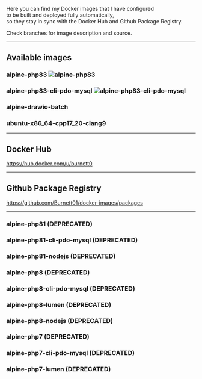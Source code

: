 Here you can find my Docker images that I have configured <br>
to be built and deployed fully automatically, <br>
so they stay in sync with the Docker Hub and Github Package Registry.

Check branches for image description and source.

---

## Available images

### alpine-php83 ![alpine-php83](https://github.com/Burnett01/docker-images/actions/workflows/build.yml/badge.svg?branch=alpine-php83)

### alpine-php83-cli-pdo-mysql ![alpine-php83-cli-pdo-mysql](https://github.com/Burnett01/docker-images/actions/workflows/build.yml/badge.svg?branch=alpine-php83-cli-pdo-mysql)

### alpine-drawio-batch

### ubuntu-x86_64-cpp17_20-clang9 

---

## Docker Hub

https://hub.docker.com/u/burnett0

---

## Github Package Registry

https://github.com/Burnett01/docker-images/packages

---

### alpine-php81 (DEPRECATED)

### alpine-php81-cli-pdo-mysql (DEPRECATED)

### alpine-php81-nodejs (DEPRECATED)

### alpine-php8 (DEPRECATED)

### alpine-php8-cli-pdo-mysql (DEPRECATED)

### alpine-php8-lumen (DEPRECATED)

### alpine-php8-nodejs (DEPRECATED)

### alpine-php7 (DEPRECATED)

### alpine-php7-cli-pdo-mysql (DEPRECATED)

### alpine-php7-lumen (DEPRECATED)


